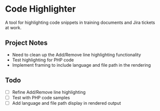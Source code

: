 # Code Highlighter

A tool for highlighting code snippets in training documents and Jira tickets at work.

## Project Notes

- Need to clean up the Add/Remove line highlighting functionality
- Test highlighting for PHP code
- Implement framing to include language and file path in the rendering

## Todo

- [ ] Refine Add/Remove line highlighting
- [ ] Test with PHP code samples
- [ ] Add language and file path display in rendered output

